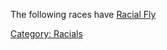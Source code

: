 The following races have [Racial Fly](Racial_Fly "wikilink")

[Category: Racials](Category:_Racials "wikilink")
